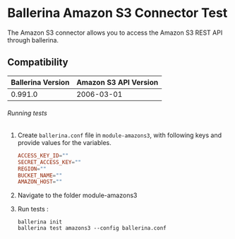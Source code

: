 # Ballerina Amazon S3 Connector Test

The Amazon S3 connector allows you to access the Amazon S3 REST API through ballerina.

## Compatibility
| Ballerina Version | Amazon S3 API Version |
|-------------------|---------------------- |
| 0.991.0           | 2006-03-01           |

###### Running tests

1. Create `ballerina.conf` file in `module-amazons3`, with following keys and provide values for the variables.
    
    ```.conf
    ACCESS_KEY_ID=""
    SECRET_ACCESS_KEY=""
    REGION=""
    BUCKET_NAME=""
    AMAZON_HOST=""
    ```
2. Navigate to the folder module-amazons3

3. Run tests :

    ```ballerina
    ballerina init
    ballerina test amazons3 --config ballerina.conf
    ```
```